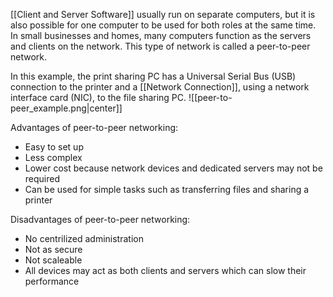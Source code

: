 [[Client and Server Software]] usually run on separate computers, but it is also possible for one computer to be used for both roles at the same time. In small businesses and homes, many computers function as the servers and clients on the network. This type of network is called a peer-to-peer network.

In this example, the print sharing PC has a Universal Serial Bus (USB) connection to the printer and a [[Network Connection]], using a network interface card (NIC), to the file sharing PC.
![[peer-to-peer_example.png|center]]

Advantages of peer-to-peer networking:
- Easy to set up
- Less complex
- Lower cost because network devices and dedicated servers may not be required
- Can be used for simple tasks such as transferring files and sharing a printer

Disadvantages of peer-to-peer networking:
- No centrilized administration
- Not as secure
- Not scaleable
- All devices may act as both clients and servers which can slow their performance
